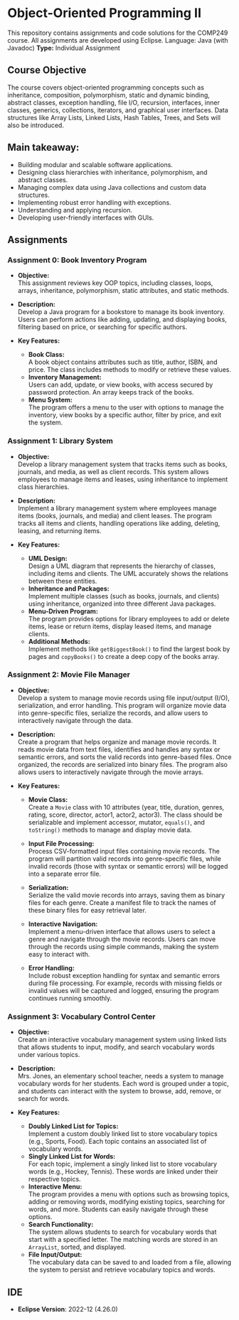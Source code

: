 # Object-Oriented Programming II

This repository contains assignments and code solutions for the COMP249 course. All assignments are developed using Eclipse.
Language: Java (with Javadoc)
**Type:** Individual Assignment

## Course Objective

The course covers object-oriented programming concepts such as inheritance, composition, polymorphism, static and dynamic binding, abstract classes, exception handling, file I/O, recursion, interfaces, inner classes, generics, collections, iterators, and graphical user interfaces. Data structures like Array Lists, Linked Lists, Hash Tables, Trees, and Sets will also be introduced.

## Main takeaway:

- Building modular and scalable software applications.
- Designing class hierarchies with inheritance, polymorphism, and abstract classes.
- Managing complex data using Java collections and custom data structures.
- Implementing robust error handling with exceptions.
- Understanding and applying recursion.
- Developing user-friendly interfaces with GUIs.

## Assignments

### **Assignment 0: Book Inventory Program**

- **Objective:**  
  This assignment reviews key OOP topics, including classes, loops, arrays, inheritance, polymorphism, static attributes, and static methods.

- **Description:**  
  Develop a Java program for a bookstore to manage its book inventory. Users can perform actions like adding, updating, and displaying books, filtering based on price, or searching for specific authors.

- **Key Features:**
  - **Book Class:**  
    A book object contains attributes such as title, author, ISBN, and price. The class includes methods to modify or retrieve these values.
  - **Inventory Management:**  
    Users can add, update, or view books, with access secured by password protection. An array keeps track of the books.
  - **Menu System:**  
    The program offers a menu to the user with options to manage the inventory, view books by a specific author, filter by price, and exit the system.

### **Assignment 1: Library System**

- **Objective:**  
  Develop a library management system that tracks items such as books, journals, and media, as well as client records. This system allows employees to manage items and leases, using inheritance to implement class hierarchies.

- **Description:**  
  Implement a library management system where employees manage items (books, journals, and media) and client leases. The program tracks all items and clients, handling operations like adding, deleting, leasing, and returning items.

- **Key Features:**
  - **UML Design:**  
    Design a UML diagram that represents the hierarchy of classes, including items and clients. The UML accurately shows the relations between these entities.
  - **Inheritance and Packages:**  
    Implement multiple classes (such as books, journals, and clients) using inheritance, organized into three different Java packages.
  - **Menu-Driven Program:**  
    The program provides options for library employees to add or delete items, lease or return items, display leased items, and manage clients.
  - **Additional Methods:**  
    Implement methods like `getBiggestBook()` to find the largest book by pages and `copyBooks()` to create a deep copy of the books array.

### **Assignment 2: Movie File Manager**

- **Objective:**  
  Develop a system to manage movie records using file input/output (I/O), serialization, and error handling. This program will organize movie data into genre-specific files, serialize the records, and allow users to interactively navigate through the data.

- **Description:**  
  Create a program that helps organize and manage movie records. It reads movie data from text files, identifies and handles any syntax or semantic errors, and sorts the valid records into genre-based files. Once organized, the records are serialized into binary files. The program also allows users to interactively navigate through the movie arrays.

- **Key Features:**

  - **Movie Class:**  
    Create a `Movie` class with 10 attributes (year, title, duration, genres, rating, score, director, actor1, actor2, actor3). The class should be serializable and implement accessor, mutator, `equals()`, and `toString()` methods to manage and display movie data.

  - **Input File Processing:**  
    Process CSV-formatted input files containing movie records. The program will partition valid records into genre-specific files, while invalid records (those with syntax or semantic errors) will be logged into a separate error file.

  - **Serialization:**  
    Serialize the valid movie records into arrays, saving them as binary files for each genre. Create a manifest file to track the names of these binary files for easy retrieval later.

  - **Interactive Navigation:**  
    Implement a menu-driven interface that allows users to select a genre and navigate through the movie records. Users can move through the records using simple commands, making the system easy to interact with.

  - **Error Handling:**  
    Include robust exception handling for syntax and semantic errors during file processing. For example, records with missing fields or invalid values will be captured and logged, ensuring the program continues running smoothly.

### **Assignment 3: Vocabulary Control Center**

- **Objective:**  
  Create an interactive vocabulary management system using linked lists that allows students to input, modify, and search vocabulary words under various topics.

- **Description:**  
  Mrs. Jones, an elementary school teacher, needs a system to manage vocabulary words for her students. Each word is grouped under a topic, and students can interact with the system to browse, add, remove, or search for words.

- **Key Features:**
  - **Doubly Linked List for Topics:**  
    Implement a custom doubly linked list to store vocabulary topics (e.g., Sports, Food). Each topic contains an associated list of vocabulary words.
  - **Singly Linked List for Words:**  
    For each topic, implement a singly linked list to store vocabulary words (e.g., Hockey, Tennis). These words are linked under their respective topics.
  - **Interactive Menu:**  
    The program provides a menu with options such as browsing topics, adding or removing words, modifying existing topics, searching for words, and more. Students can easily navigate through these options.
  - **Search Functionality:**  
    The system allows students to search for vocabulary words that start with a specified letter. The matching words are stored in an `ArrayList`, sorted, and displayed.
  - **File Input/Output:**  
    The vocabulary data can be saved to and loaded from a file, allowing the system to persist and retrieve vocabulary topics and words.

## IDE

- **Eclipse Version**: 2022-12 (4.26.0)
